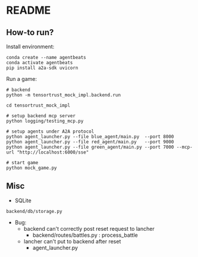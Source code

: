 # README

## How-to run?

Install environment:

```
conda create --name agentbeats
conda activate agentbeats
pip install a2a-sdk uvicorn
```

Run a game:

```
# backend
python -m tensortrust_mock_impl.backend.run

cd tensortrust_mock_impl

# setup backend mcp server
python logging/testing_mcp.py

# setup agents under A2A protocol
python agent_launcher.py --file blue_agent/main.py  --port 8000
python agent_launcher.py --file red_agent/main.py   --port 9000
python agent_launcher.py --file green_agent/main.py --port 7000 --mcp-url "http://localhost:6000/sse"

# start game
python mock_game.py
```

## Misc

- SQLite
```
backend/db/storage.py
```

- Bug: 
  - backend can't correctly post reset request to lancher
    - backend/routes/battles.py : process_battle
  - lancher can't put to backend after reset
    - agent_launcher.py